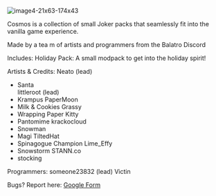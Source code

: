 ![image4-21x63-174x43](https://github.com/user-attachments/assets/339dfb57-15e8-4bb5-b23d-9a85842b21f9)

Cosmos is a collection of small Joker packs that seamlessly fit into the vanilla game experience. 

Made by a tea
m of artists and programmers from the Balatro Discord 




Includes:
Holiday Pack: A small modpack to get into the holiday spirit! 

Artists & Credits:
Neato (lead)
- Santa   
littleroot (lead)
- Krampus
PaperMoon
- Milk & Cookies
Grassy
- Wrapping Paper
Kitty
- Pantomime 
krackocloud
- Snowman
- Magi
TiltedHat
- Spinagogue Champion
Lime_Effy
- Snowstorm
STANN.co
- stocking

Programmers:
someone23832 (lead)
Victin


Bugs? Report here: [Google Form](https://docs.google.com/forms/d/e/1FAIpQLSefF9hNJJobJWNdwNakBwIT_M5PTTjkLnvrDbkU-YvB-Dy3Mw/viewform?usp=sharing)
